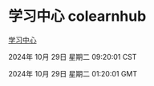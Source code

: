 # 学习中心 colearnhub
[学习中心](http://219.139.197.74:56308/colearnhub/)

2024年 10月 29日 星期二 09:20:01 CST

2024年 10月 29日 星期二 01:20:01 GMT
